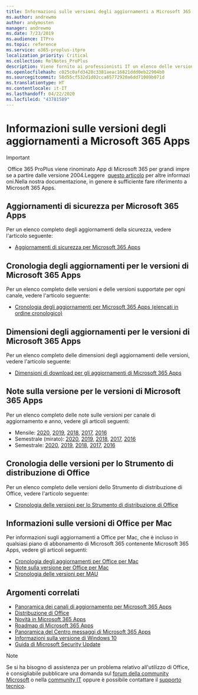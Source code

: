 ```yaml
---
title: Informazioni sulle versioni degli aggiornamenti a Microsoft 365 Apps
ms.author: andrewmo
author: andymosten
manager: andrewmo
ms.date: 7/23/2019
ms.audience: ITPro
ms.topic: reference
ms.service: o365-proplus-itpro
localization_priority: Critical
ms.collection: RelNotes_ProPlus
description: Viene fornito ai professionisti IT un elenco delle versioni più recenti per Microsoft 365 Apps per ciascun canale di aggiornamenti e collegamenti alle note sulle versioni e alla cronologia degli aggiornamenti
ms.openlocfilehash: c025c0afd3428c3381aeac16821ddd0eb22904b0
ms.sourcegitcommit: 58d55cf532d1d02cca85772920a6dd71089b071d
ms.translationtype: HT
ms.contentlocale: it-IT
ms.lasthandoff: 04/22/2020
ms.locfileid: "43781589"
---
```

# <a name="release-information-for-updates-to-microsoft-365-apps"></a>Informazioni sulle versioni degli aggiornamenti a Microsoft 365 Apps


> [!IMPORTANT]
> Office 365 ProPlus viene rinominato App di Microsoft 365 per grandi imprese a partire dalle versione 2004.Leggere  [questo articolo](https://go.microsoft.com/fwlink/p/?linkid=2123420) per altre informazioni.Nella nostra documentazione, in genere è sufficiente fare riferimento a Microsoft 365 Apps.


## <a name="security-updates-for-microsoft-365-apps-releases"></a>Aggiornamenti di sicurezza per Microsoft 365 Apps

Per un elenco completo degli aggiornamenti della sicurezza, vedere l'articolo seguente:
 - [Aggiornamenti di sicurezza per Microsoft 365 Apps](office365-proplus-security-updates.md)


## <a name="update-history-for-microsoft-365-apps-releases"></a>Cronologia degli aggiornamenti per le versioni di Microsoft 365 Apps

Per un elenco completo delle versioni e delle versioni supportate per ogni canale, vedere l'articolo seguente:
 - [Cronologia degli aggiornamenti per Microsoft 365 Apps (elencati in ordine cronologico)](update-history-office365-proplus-by-date.md)


 ## <a name="update-sizes-for-microsoft-365-apps-releases"></a>Dimensioni degli aggiornamenti per le versioni di Microsoft 365 Apps

Per un elenco completo delle dimensioni degli aggiornamenti delle versioni, vedere l'articolo seguente:
 - [Dimensioni di download per gli aggiornamenti di Microsoft 365 Apps](download-sizes-office365-proplus-updates.md)

## <a name="release-notes-for-microsoft-365-apps-releases"></a>Note sulla versione per le versioni di Microsoft 365 Apps

Per un elenco completo delle note sulle versioni per canale di aggiornamento e anno, vedere gli articoli seguenti:
 - Mensile: [2020](monthly-channel-2020.md), [2019](monthly-channel-2019.md), [2018](monthly-channel-2018.md), [2017](monthly-channel-2017.md), [2016](monthly-channel-2016.md)
 - Semestrale (mirato): [2020](semi-annual-channel-targeted-2020.md), [2019](semi-annual-channel-targeted-2019.md), [2018](semi-annual-channel-targeted-2018.md), [2017](semi-annual-channel-targeted-2017.md), [2016](semi-annual-channel-targeted-2016.md)
 - Semestrale: [2020](semi-annual-channel-2020.md), [2019](semi-annual-channel-2019.md), [2018](semi-annual-channel-2018.md), [2017](semi-annual-channel-2017.md), [2016](semi-annual-channel-2016.md)

 ## <a name="release-history-for-office-deployment-tool"></a>Cronologia delle versioni per lo Strumento di distribuzione di Office
 Per un elenco completo delle versioni dello Strumento di distribuzione di Office, vedere l'articolo seguente:
 - [Cronologia delle versioni per lo Strumento di distribuzione di Office](ODT-release-history.md)

## <a name="office-for-mac-release-information"></a>Informazioni sulle versioni di Office per Mac

Per informazioni sugli aggiornamenti a Office per Mac, che è incluso in qualsiasi piano di abbonamento di Microsoft 365 contenente Microsoft 365 Apps, vedere gli articoli seguenti:
 - [Cronologia degli aggiornamenti per Office per Mac](update-history-office-for-mac.md)
 - [Note sulla versione per Office per Mac](release-notes-office-for-mac.md)
 - [Cronologia delle versioni per MAU](release-history-microsoft-autoupdate.md)


## <a name="related-topics"></a>Argomenti correlati

- [Panoramica dei canali di aggiornamento per Microsoft 365 Apps](https://docs.microsoft.com/deployoffice/overview-of-update-channels-for-office-365-proplus)
- [Distribuzione di Office](https://docs.microsoft.com/deployoffice/)
- [Novità in Microsoft 365 Apps](https://support.office.com/article/95c8d81d-08ba-42c1-914f-bca4603e1426)
- [Roadmap di Microsoft 365 Apps](https://products.office.com/business/office-365-roadmap)
- [Panoramica del Centro messaggi di Microsoft 365 Apps](https://support.office.com/article/38fb3333-bfcc-4340-a37b-deda509c2093)
- [Informazioni sulla versione di Windows 10](https://www.microsoft.com/itpro/windows-10/release-information)
- [Guida di Microsoft Security Update](https://portal.msrc.microsoft.com/)

> [!NOTE]
> Se si ha bisogno di assistenza per un problema relativo all'utilizzo di Office, è consigliabile pubblicare una domanda sul [forum della community Microsoft](https://answers.microsoft.com/) o nella [community IT](https://techcommunity.microsoft.com/) oppure è possibile contattare il [supporto tecnico](https://support.microsoft.com/contactus).
